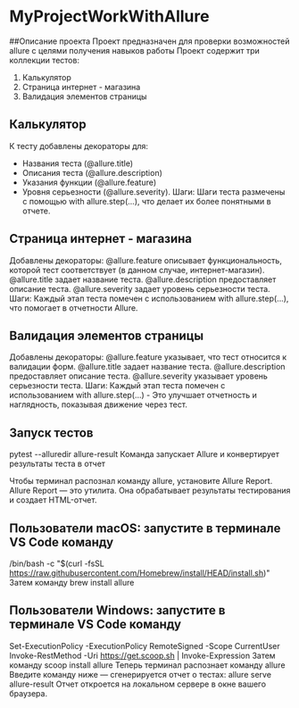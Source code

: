 # MyProjectWorkWithAllure
##Описание проекта
Проект предназначен для проверки возможностей allure с целями получения навыков работы 
Проект содержит три коллекции тестов:
1) Калькулятор
2) Страница интернет - магазина
3) Валидация элементов страницы
## Калькулятор
К тесту добавлены декораторы для:
   - Названия теста (@allure.title)
   - Описания теста (@allure.description)
   - Указания функции (@allure.feature)
   - Уровня серьезности (@allure.severity).
 Шаги: Шаги теста размечены с помощью with allure.step(...), что делает их более понятными в отчете.
## Cтраница интернет - магазина 
 Добавлены декораторы:
@allure.feature
описывает функциональность, которой тест соответствует (в данном случае, интернет-магазин).
@allure.title
задает название теста.
@allure.description
предоставляет описание теста.
@allure.severity
задает уровень серьезности теста.
Шаги:
Каждый этап теста помечен с использованием
with allure.step(...), что помогает в отчетности Allure.
## Валидация элементов страницы
Добавлены декораторы:
@allure.feature
указывает, что тест относится к валидации форм.
@allure.title
задает название теста.
@allure.description
предоставляет описание теста.
@allure.severity
указывает уровень серьезности теста.
Шаги:
Каждый этап теста помечен с использованием
with allure.step(...) - Это улучшает отчетность и наглядность, показывая движение через тест.

## Запуск тестов
pytest --alluredir allure-result
Команда запускает Allure и конвертирует результаты теста в отчет

Чтобы терминал распознал команду
allure, установите Allure Report.
Allure Report — это утилита. Она обрабатывает результаты тестирования и создает HTML-отчет.
## Пользователи macOS: запустите в терминале VS Code команду
/bin/bash -c "$(curl -fsSL https://raw.githubusercontent.com/Homebrew/install/HEAD/install.sh)"
Затем команду
brew install allure
## Пользователи Windows: запустите в терминале VS Code команду
Set-ExecutionPolicy -ExecutionPolicy RemoteSigned -Scope CurrentUser
Invoke-RestMethod -Uri https://get.scoop.sh | Invoke-Expression
Затем команду
scoop install allure
Теперь терминал распознает команду
allure
Введите команду ниже — сгенерируется отчет о тестах:
allure serve allure-result
Отчет откроется на локальном сервере в окне вашего браузера.
